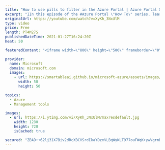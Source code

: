```yaml
---
title: "How to use pills to filter in the Azure Portal | Azure Portal Series"
excerpt: "IIn this episode of the #Azure Portal \"How To\" series, learn about the new design for pills, how to use them when filtering resources, and how to add and edit pill filters.  Try out these features in the Azure portal: https://portal.azure.com   Keep connected on Twitter: https://twitter.com/AzurePortal"
originalUrl: https://youtube.com/watch?v=XyKh_3NxUlM
type: video
price: Free
length: PT4M27S
publishedDateTime: 2021-01-27T16:24:20Z
heat: 50

featuredContent: "<iframe width=\"800\" height=\"500\" frameborder=\"0\" src=\"https://www.youtube.com/embed/XyKh_3NxUlM\" allow=\"accelerometer; autoplay; encrypted-media; gyroscope; picture-in-picture\" allowfullscreen></iframe>"

provider:
  name: Microsoft
  domain: microsoft.com
  images:
    - url: https://smartableai.github.io/microsoft-azure/assets/images/organizations/microsoft.com-50x50.jpg
      width: 50
      height: 50

topics:
  - Azure
  - Management tools

images:
  - url: https://i.ytimg.com/vi/XyKh_3NxUlM/maxresdefault.jpg
    width: 1280
    height: 720
    isCached: true

secured: "ZBAD++62lj31X7Biv2dRcXBCVSrdIkaYDzxVLBqWyKLT977ouFWqK+ywVgrnBaqHF++DQ/WALt7R44ZRb48lVy+0VzDkP2cAyWAursc8hs0WXvleqqZgxDW67HuhnGRfa+6cPvti/Llz/Q2m2nvfhVVxF+rP7YVJyfwCQ1fps85tmCNsKWr1fPEbbIb49ie+keDIn1/2Ea9Zo56IvWqJnJFv2+kZRz9a9rgxVdHQTLeRGv4to7Uzf+4aCnq2IszpCccbt9IPtVoHh7hAwyRlKxkQEa3CXagsEGStT29Gce1UgWE2XznutalSCqKNJtaIMGTBTKtIKsjw8dwTdjqPw+jD7ZIJTjZA6uMJzCMLBh0JtDpRkw7gv98l86nAJZsnVl9qaO/6iDQauPLtONJc5LyBTIeq+BqqDTscyq3Gtms=;8IlzS7Xo4lxpg1NA5bZsoQ=="
---
```


